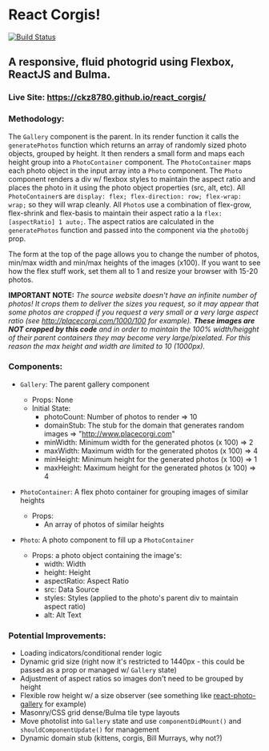 # React Corgis!

[![Build Status](https://travis-ci.org/ckz8780/react_corgis.svg?branch=master)](https://travis-ci.org/ckz8780/react_corgis)

## A responsive, fluid photogrid using Flexbox, ReactJS and Bulma.

### Live Site: https://ckz8780.github.io/react_corgis/

### Methodology:

The `Gallery` component is the parent. In its render function it calls the `generatePhotos` function which returns an array of randomly sized photo objects, grouped by height. It then renders a small form and maps each height group into a `PhotoContainer` component. The `PhotoContainer` maps each photo object in the input array into a `Photo` component. The `Photo` component renders a div w/ flexbox styles to maintain the aspect ratio and places the photo in it using the photo object properties (src, alt, etc). All `PhotoContainer`s are `display: flex; flex-direction: row; flex-wrap: wrap;` so they will wrap cleanly. All `Photo`s use a combination of flex-grow, flex-shrink and flex-basis to maintain their aspect ratio a la `flex: [aspectRatio] 1 auto;`. The aspect ratios are calculated in the `generatePhotos` function and passed into the component via the `photoObj` prop.

The form at the top of the page allows you to change the number of photos, min/max width and min/max heights of the images (x100). If you want to see how the flex stuff work, set them all to 1 and resize your browser with 15-20 photos.

**IMPORTANT NOTE:** *The source website doesn't have an infinite number of photos! It crops them to deliver the sizes you request, so it may appear that some photos are cropped if you request a very small or a very large aspect ratio (see http://placecorgi.com/1000/100 for example). **These images are NOT cropped by this code** and in order to maintain the 100% width/heigght of their parent containers they may become very large/pixelated. For this reason the max height and width are limited to 10 (1000px).*

### Components:

- `Gallery`: The parent gallery component
  - Props: None
  - Initial State: 
    - photoCount: Number of photos to render => 10
    - domainStub: The stub for the domain that generates random images => "http://www.placecorgi.com"
    - minWidth: Minimum width for the generated photos (x 100) => 2
    - maxWidth: Maximum width for the generated photos (x 100) => 4
    - minHeight: Minimum height for the generated photos (x 100) => 1
    - maxHeight: Maximum height for the generated photos (x 100) => 4

- `PhotoContainer`: A flex photo container for grouping images of similar heights
  - Props: 
    - An array of photos of similar heights

- `Photo`: A photo component to fill up a `PhotoContainer`
  - Props: a photo object containing the image's:
    - width: Width
    - height: Height
    - aspectRatio: Aspect Ratio
    - src: Data Source
    - styles: Styles (applied to the photo's parent div to maintain aspect ratio)
    - alt: Alt Text

### Potential Improvements:

- Loading indicators/conditional render logic
- Dynamic grid size (right now it's restricted to 1440px - this could be passed as a prop or managed w/ `Gallery` state)
- Adjustment of aspect ratios so images don't need to be grouped by height
- Flexible row height w/ a size observer (see something like [react-photo-gallery](https://github.com/neptunian/react-photo-gallery/) for example)
- Masonry/CSS grid dense/Bulma tile type layouts
- Move photolist into `Gallery` state and use `componentDidMount()` and `shouldComponentUpdate()` for management
- Dynamic domain stub (kittens, corgis, Bill Murrays, why not?)